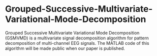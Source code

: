 # Grouped-Successive-Multivariate-Variational-Mode-Decomposition
Grouped Successive Multivariate Variational Mode Decomposition (GSMVMD) is a multivariate signal decomposition algorithm for pattern decomposition of multi-channel EEG signals.
The MATLAB code of this algorithm will be made public when our paper is published.
